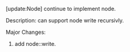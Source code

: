 [update:Node] continue to implement node.

Description:
can support node write recursivly.

Major Changes:
1. add node::write.